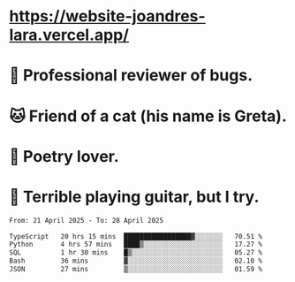 # https://website-joandres-lara.vercel.app/
# 🐛 Professional reviewer of bugs.
# 🐱 Friend of a cat (his name is Greta).
# 📜 Poetry lover.
# 🎸 Terrible playing guitar, but I try.

<!--START_SECTION:waka-->

```txt
From: 21 April 2025 - To: 28 April 2025

TypeScript   20 hrs 15 mins  █████████████████▓░░░░░░░   70.51 %
Python       4 hrs 57 mins   ████▒░░░░░░░░░░░░░░░░░░░░   17.27 %
SQL          1 hr 30 mins    █▒░░░░░░░░░░░░░░░░░░░░░░░   05.27 %
Bash         36 mins         ▓░░░░░░░░░░░░░░░░░░░░░░░░   02.10 %
JSON         27 mins         ▒░░░░░░░░░░░░░░░░░░░░░░░░   01.59 %
```

<!--END_SECTION:waka-->
